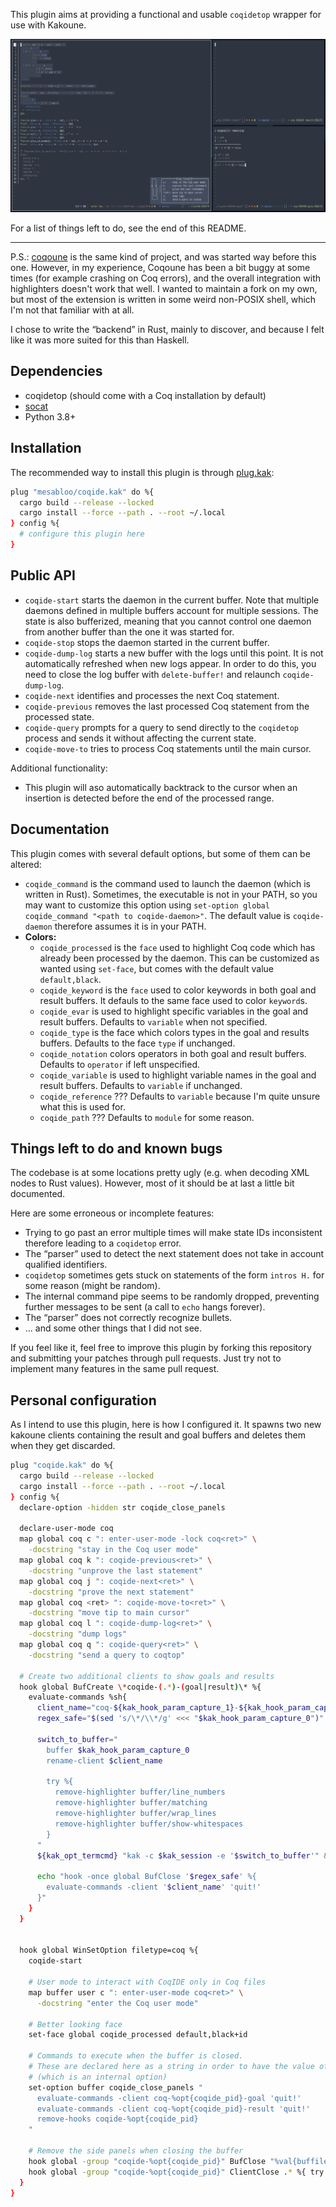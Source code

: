 This plugin aims at providing a functional and usable `coqidetop` wrapper for use with Kakoune.

![demo screenshot](./assets/demo1.png)

For a list of things left to do, see the end of this README.

-----------------

P.S.: [coqoune](https://github.com/guest0x0/coqoune) is the same kind of project, and was started way before this one.
However, in my experience, Coqoune has been a bit buggy at some times (for example crashing on Coq errors), and the overall integration with highlighters doesn't work that well.
I wanted to maintain a fork on my own, but most of the extension is written in some weird non-POSIX shell, which I'm not that familiar with at all.

I chose to write the “backend” in Rust, mainly to discover, and because I felt like it was more suited for this than Haskell.

## Dependencies

- coqidetop (should come with a Coq installation by default)
- [socat](https://linux.die.net/man/1/socat)
- Python 3.8+

## Installation

The recommended way to install this plugin is through [plug.kak](https://github.com/andreyorst/plug.kak):
```sh
plug "mesabloo/coqide.kak" do %{
  cargo build --release --locked
  cargo install --force --path . --root ~/.local
} config %{
  # configure this plugin here
}
```

## Public API

- `coqide-start` starts the daemon in the current buffer.
  Note that multiple daemons defined in multiple buffers account for multiple sessions.
  The state is also bufferized, meaning that you cannot control one daemon from another buffer than the one
  it was started for.
- `coqide-stop` stops the daemon started in the current buffer.
- `coqide-dump-log` starts a new buffer with the logs until this point.
  It is not automatically refreshed when new logs appear.
  In order to do this, you need to close the log buffer with `delete-buffer!` and relaunch `coqide-dump-log`.
- `coqide-next` identifies and processes the next Coq statement.
- `coqide-previous` removes the last processed Coq statement from the processed state.
- `coqide-query` prompts for a query to send directly to the `coqidetop` process and sends it without affecting the current state.
- `coqide-move-to` tries to process Coq statements until the main cursor.

Additional functionality:
- This plugin will aso automatically backtrack to the cursor when an insertion is detected before the end of the processed range.

## Documentation

This plugin comes with several default options, but some of them can be altered:

- `coqide_command` is the command used to launch the daemon (which is written in Rust).
  Sometimes, the executable is not in your PATH, so you may want to customize this option using `set-option global coqide_command "<path to coqide-daemon>"`.
  The default value is `coqide-daemon` therefore assumes it is in your PATH.
- **Colors:**
  - `coqide_processed` is the `face` used to highlight Coq code which has already been processed by the daemon.
    This can be customized as wanted using `set-face`, but comes with the default value `default,black`.
  - `coqide_keyword` is the `face` used to color keywords in both goal and result buffers.
    It defauls to the same face used to color `keyword`s.
  - `coqide_evar` is used to highlight specific variables in the goal and result buffers.
    Defaults to `variable` when not specified.
  - `coqide_type` is the face which colors types in the goal and results buffers.
    Defaults to the face `type` if unchanged.
  - `coqide_notation` colors operators in both goal and result buffers.
    Defaults to `operator` if left unspecified.
  - `coqide_variable` is used to highlight variable names in the goal and result buffers.
    Defaults to `variable` if unchanged.
  - `coqide_reference` ???
    Defaults to `variable` because I'm quite unsure what this is used for.
  - `coqide_path` ???
    Defaults to `module` for some reason.

## Things left to do and known bugs

The codebase is at some locations pretty ugly (e.g. when decoding XML nodes to Rust values).
However, most of it should be at last a little bit documented.

Here are some erroneous or incomplete features:
- Trying to go past an error multiple times will make state IDs inconsistent therefore leading to a `coqidetop` error.
- The “parser” used to detect the next statement does not take in account qualified identifiers.
- `coqidetop` sometimes gets stuck on statements of the form `intros H.` for some reason (might be random).
- The internal command pipe seems to be randomly dropped, preventing further messages to be sent (a call to `echo` hangs forever).
- The “parser” does not correctly recognize bullets.
- ... and some other things that I did not see.

If you feel like it, feel free to improve this plugin by forking this repository and submitting your patches through pull requests.
Just try not to implement many features in the same pull request.

## Personal configuration

As I intend to use this plugin, here is how I configured it.
It spawns two new kakoune clients containing the result and goal buffers and deletes them when they get discarded.

```sh
plug "coqide.kak" do %{
  cargo build --release --locked
  cargo install --force --path . --root ~/.local
} config %{
  declare-option -hidden str coqide_close_panels

  declare-user-mode coq
  map global coq c ": enter-user-mode -lock coq<ret>" \
    -docstring "stay in the Coq user mode"
  map global coq k ": coqide-previous<ret>" \
    -docstring "unprove the last statement"
  map global coq j ": coqide-next<ret>" \
    -docstring "prove the next statement"
  map global coq <ret> ": coqide-move-to<ret>" \
    -docstring "move tip to main cursor"
  map global coq l ": coqide-dump-log<ret>" \
    -docstring "dump logs"
  map global coq q ": coqide-query<ret>" \
    -docstring "send a query to coqtop"

  # Create two additional clients to show goals and results
  hook global BufCreate \*coqide-(.*)-(goal|result)\* %{
    evaluate-commands %sh{
      client_name="coq-${kak_hook_param_capture_1}-${kak_hook_param_capture_2}"
      regex_safe="$(sed 's/\*/\\*/g' <<< "$kak_hook_param_capture_0")"

      switch_to_buffer="
        buffer $kak_hook_param_capture_0
        rename-client $client_name

        try %{
          remove-highlighter buffer/line_numbers
          remove-highlighter buffer/matching
          remove-highlighter buffer/wrap_lines
          remove-highlighter buffer/show-whitespaces
        }
      "
      ${kak_opt_termcmd} "kak -c $kak_session -e '$switch_to_buffer'" &>/dev/null </dev/null &

      echo "hook -once global BufClose '$regex_safe' %{
        evaluate-commands -client '$client_name' 'quit!'
      }"
    }
  }


  hook global WinSetOption filetype=coq %{ 
    coqide-start

    # User mode to interact with CoqIDE only in Coq files
    map buffer user c ": enter-user-mode coq<ret>" \
      -docstring "enter the Coq user mode"

    # Better looking face
    set-face global coqide_processed default,black+id

    # Commands to execute when the buffer is closed.
    # These are declared here as a string in order to have the value of `%opt{coqide_pid}`
    # (which is an internal option)
    set-option buffer coqide_close_panels "
      evaluate-commands -client coq-%opt{coqide_pid}-goal 'quit!'
      evaluate-commands -client coq-%opt{coqide_pid}-result 'quit!'
      remove-hooks coqide-%opt{coqide_pid}
    "

    # Remove the side panels when closing the buffer
    hook global -group "coqide-%opt{coqide_pid}" BufClose "%val{buffile}" %{ try %opt{coqide_close_panels} }
    hook global -group "coqide-%opt{coqide_pid}" ClientClose .* %{ try %opt{coqide_close_panels} }
  }
}
```
